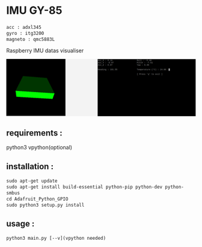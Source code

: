 # IMU GY-85
	acc : adxl345
	gyro : itg3200
	magneto : qmc5883L

Raspberry IMU datas visualiser

![](capture.bmp)

## requirements :
python3
vpython(optional)

## installation :
```
sudo apt-get update
sudo apt-get install build-essential python-pip python-dev python-smbus
cd Adafruit_Python_GPIO
sudo python3 setup.py install
```

## usage : 
```
python3 main.py [--v](vpython needed)
```

